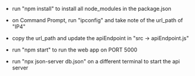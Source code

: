 - run "npm install" to install all node_modules in the package.json


- on Command Prompt, run "ipconfig" and take note of the url_path of "IP4"

- copy the url_path and update the apiEndpoint in "src -> apiEndpoint.js"


- run "npm start" to run the web app on PORT 5000

- run "npx json-server db.json" on a different terminal to start the api server